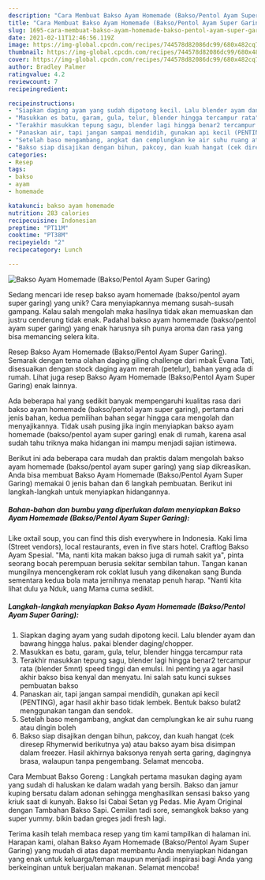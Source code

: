 ```yaml
---
description: "Cara Membuat Bakso Ayam Homemade (Bakso/Pentol Ayam Super Garing) yang Harus Anda Coba"
title: "Cara Membuat Bakso Ayam Homemade (Bakso/Pentol Ayam Super Garing) yang Harus Anda Coba"
slug: 1695-cara-membuat-bakso-ayam-homemade-bakso-pentol-ayam-super-garing-yang-harus-anda-coba
date: 2021-02-11T12:46:56.119Z
image: https://img-global.cpcdn.com/recipes/744578d82086dc99/680x482cq70/bakso-ayam-homemade-baksopentol-ayam-super-garing-foto-resep-utama.jpg
thumbnail: https://img-global.cpcdn.com/recipes/744578d82086dc99/680x482cq70/bakso-ayam-homemade-baksopentol-ayam-super-garing-foto-resep-utama.jpg
cover: https://img-global.cpcdn.com/recipes/744578d82086dc99/680x482cq70/bakso-ayam-homemade-baksopentol-ayam-super-garing-foto-resep-utama.jpg
author: Bradley Palmer
ratingvalue: 4.2
reviewcount: 7
recipeingredient:

recipeinstructions:
- "Siapkan daging ayam yang sudah dipotong kecil. Lalu blender ayam dan bawang hingga halus. pakai blender daging/chopper."
- "Masukkan es batu, garam, gula, telur, blender hingga tercampur rata"
- "Terakhir masukkan tepung sagu, blender lagi hingga benar2 tercampur rata (blender 5mnt) speed tinggi dan emulsi. Ini penting ya agar hasil akhir bakso bisa kenyal dan menyatu. Ini salah satu kunci sukses pembuatan bakso"
- "Panaskan air, tapi jangan sampai mendidih, gunakan api kecil (PENTING), agar hasil akhir baso tidak lembek. Bentuk bakso bulat2 menggunakan tangan dan sendok."
- "Setelah baso mengambang, angkat dan cemplungkan ke air suhu ruang atau dingin boleh"
- "Bakso siap disajikan dengan bihun, pakcoy, dan kuah hangat (cek diresep Rhymerwid berikutnya ya) atau bakso ayam bisa disimpan dalam freezer. Hasil akhirnya baksonya renyah serta garing, dagingnya brasa, walaupun tanpa pengembang. Selamat mencoba."
categories:
- Resep
tags:
- bakso
- ayam
- homemade

katakunci: bakso ayam homemade 
nutrition: 283 calories
recipecuisine: Indonesian
preptime: "PT11M"
cooktime: "PT38M"
recipeyield: "2"
recipecategory: Lunch

---
```



![Bakso Ayam Homemade (Bakso/Pentol Ayam Super Garing)](https://img-global.cpcdn.com/recipes/744578d82086dc99/680x482cq70/bakso-ayam-homemade-baksopentol-ayam-super-garing-foto-resep-utama.jpg)

Sedang mencari ide resep bakso ayam homemade (bakso/pentol ayam super garing) yang unik? Cara menyiapkannya memang susah-susah gampang. Kalau salah mengolah maka hasilnya tidak akan memuaskan dan justru cenderung tidak enak. Padahal bakso ayam homemade (bakso/pentol ayam super garing) yang enak harusnya sih punya aroma dan rasa yang bisa memancing selera kita.

Resep Bakso Ayam Homemade (Bakso/Pentol Ayam Super Garing). Semarak dengan tema olahan daging giling challenge dari mbak Evana Tati, disesuaikan dengan stock daging ayam merah (petelur), bahan yang ada di rumah. Lihat juga resep Bakso Ayam Homemade (Bakso/Pentol Ayam Super Garing) enak lainnya.

Ada beberapa hal yang sedikit banyak mempengaruhi kualitas rasa dari bakso ayam homemade (bakso/pentol ayam super garing), pertama dari jenis bahan, kedua pemilihan bahan segar hingga cara mengolah dan menyajikannya. Tidak usah pusing jika ingin menyiapkan bakso ayam homemade (bakso/pentol ayam super garing) enak di rumah, karena asal sudah tahu triknya maka hidangan ini mampu menjadi sajian istimewa.


Berikut ini ada beberapa cara mudah dan praktis dalam mengolah bakso ayam homemade (bakso/pentol ayam super garing) yang siap dikreasikan. Anda bisa membuat Bakso Ayam Homemade (Bakso/Pentol Ayam Super Garing) memakai 0 jenis bahan dan 6 langkah pembuatan. Berikut ini langkah-langkah untuk menyiapkan hidangannya.

<!--inarticleads1-->

##### Bahan-bahan dan bumbu yang diperlukan dalam menyiapkan Bakso Ayam Homemade (Bakso/Pentol Ayam Super Garing):



Like oxtail soup, you can find this dish everywhere in Indonesia. Kaki lima (Street vendors), local restaurants, even in five stars hotel. Craftlog Bakso Ayam Spesial. &#34;Ma, nanti kita makan bakso juga di rumah sakit ya&#34;, pinta seorang bocah perempuan berusia sekitar sembilan tahun. Tangan kanan mungilnya mencengkeram rok coklat lusuh yang dikenakan sang Bunda sementara kedua bola mata jernihnya menatap penuh harap. &#34;Nanti kita lihat dulu ya Nduk, uang Mama cuma sedikit. 

<!--inarticleads2-->

##### Langkah-langkah menyiapkan Bakso Ayam Homemade (Bakso/Pentol Ayam Super Garing):

1. Siapkan daging ayam yang sudah dipotong kecil. Lalu blender ayam dan bawang hingga halus. pakai blender daging/chopper.
1. Masukkan es batu, garam, gula, telur, blender hingga tercampur rata
1. Terakhir masukkan tepung sagu, blender lagi hingga benar2 tercampur rata (blender 5mnt) speed tinggi dan emulsi. Ini penting ya agar hasil akhir bakso bisa kenyal dan menyatu. Ini salah satu kunci sukses pembuatan bakso
1. Panaskan air, tapi jangan sampai mendidih, gunakan api kecil (PENTING), agar hasil akhir baso tidak lembek. Bentuk bakso bulat2 menggunakan tangan dan sendok.
1. Setelah baso mengambang, angkat dan cemplungkan ke air suhu ruang atau dingin boleh
1. Bakso siap disajikan dengan bihun, pakcoy, dan kuah hangat (cek diresep Rhymerwid berikutnya ya) atau bakso ayam bisa disimpan dalam freezer. Hasil akhirnya baksonya renyah serta garing, dagingnya brasa, walaupun tanpa pengembang. Selamat mencoba.


Cara Membuat Bakso Goreng : Langkah pertama masukan daging ayam yang sudah di haluskan ke dalam wadah yang bersih. Bakso dan jamur kuping bersatu dalam adonan sehingga menghasilkan sensasi bakso yang kriuk saat di kunyah. Bakso Isi Cabai Setan yg Pedas. Mie Ayam Original dengan Tambahan Bakso Sapi. Cemilan tadi sore, semangkok bakso yang super yummy. bikin badan greges jadi fresh lagi. 

Terima kasih telah membaca resep yang tim kami tampilkan di halaman ini. Harapan kami, olahan Bakso Ayam Homemade (Bakso/Pentol Ayam Super Garing) yang mudah di atas dapat membantu Anda menyiapkan hidangan yang enak untuk keluarga/teman maupun menjadi inspirasi bagi Anda yang berkeinginan untuk berjualan makanan. Selamat mencoba!
